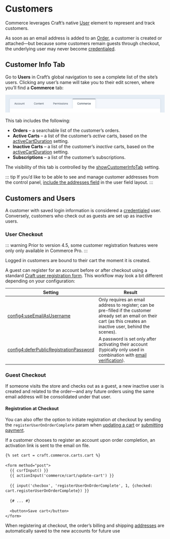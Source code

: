 # Customers

Commerce leverages Craft’s native [User](/5.x/reference/element-types/users.md) element to represent and track customers.

As soon as an email address is added to an [Order](orders-carts.md), a customer is created or attached—but because some customers remain guests through checkout, the underlying user may never become [credentialed](#customers-and-users).

## Customer Info Tab

Go to **Users** in Craft’s global navigation to see a complete list of the site’s users. Clicking any user’s name will take you to their edit screen, where you’ll find a **Commerce** tab:

![Screenshot of user edit screen with four tabs: Account, Content, Permissions, and Commerce](../images/users-commerce-tab.png)

This tab includes the following:

- **Orders** – a searchable list of the customer’s orders.
- **Active Carts** – a list of the customer’s _active_ carts, based on the [activeCartDuration](../configure.md#activecartduration) setting.
- **Inactive Carts** – a list of the customer’s _inactive_ carts, based on the [activeCartDuration](../configure.md#activecartduration) setting.
- **Subscriptions** – a list of the customer’s subscriptions.

The visibility of this tab is controlled by the [showCustomerInfoTab](../configure.md#showeditusercommercetab) setting.

::: tip
If you’d like to be able to see and manage customer addresses from the control panel, [include the addresses field](/5.x/reference/element-types/addresses.md#setup) in the user field layout.
:::

## Customers and Users

A customer with saved login information is considered a [credentialed](/5.x/reference/element-types/users.md#active-and-inactive-users) user. Conversely, customers who check out as guests are set up as inactive users.

### User Checkout

::: warning
Prior to version 4.5, some customer registration features were only only available in Commerce Pro.
:::

Logged in customers are bound to their cart the moment it is created.

A guest can register for an account before or after checkout using a standard [Craft user registration form](kb:front-end-user-accounts#registration-form). This workflow may look a bit different depending on your configuration:

Setting | Result
------- | ------
<config4:useEmailAsUsername> | Only requires an email address to register; can be pre-filled if the customer already set an email on their cart (as this creates an inactive user, behind the scenes).
<config4:deferPublicRegistrationPassword> | A password is set only after activating their account (typically only used in combination with [email verification](/5.x/system/user-management.md#public-registration)).

### Guest Checkout

If someone visits the store and checks out as a guest, a new inactive user is created and related to the order—and any future orders using the same email address will be consolidated under that user.

#### Registration at Checkout

You can also offer the option to initiate registration _at_ checkout by sending the `registerUserOnOrderComplete` param when [updating a cart](../reference/controller-actions.md#post-cart-update-cart) or [submitting payment](../reference/controller-actions.md#post-payments-pay).

If a customer chooses to register an account upon order completion, an activation link is sent to the email on file.

```twig
{% set cart = craft.commerce.carts.cart %}

<form method="post">
  {{ csrfInput() }}
  {{ actionInput('commerce/cart/update-cart') }}

  {{ input('checbox', 'registerUserOnOrderComplete', 1, {checked: cart.registerUserOnOrderComplete}) }}

  {# ... #}

  <button>Save cart</button>
</form>
```

When registering at checkout, the order’s billing and shipping [addresses](addresses.md) are automatically saved to the new accounts for future use
